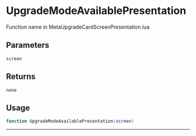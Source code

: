 # UpgradeModeAvailablePresentation
Function name in MetaUpgradeCardScreenPresentation.lua
## Parameters
`screen`
## Returns
`none`
## Usage
```lua
function UpgradeModeAvailablePresentation(screen)
```
---
